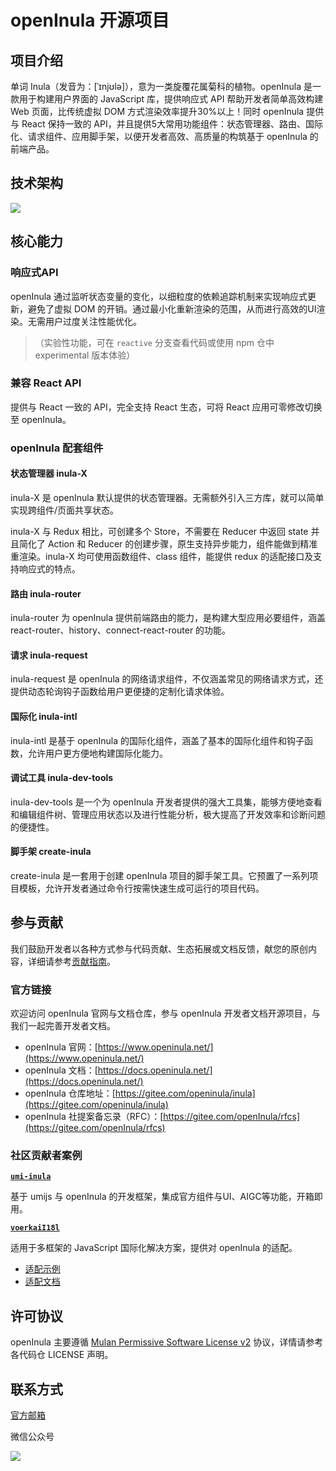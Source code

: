 # openInula 开源项目

## 项目介绍

单词 Inula（发音为：[ˈɪnjʊlə]），意为一类旋覆花属菊科的植物。openInula 是一款用于构建用户界面的 JavaScript 库，提供响应式 API 帮助开发者简单高效构建 Web 页面，比传统虚拟 DOM 方式渲染效率提升30%以上！同时 openInula 提供与 React 保持一致的 API，并且提供5大常用功能组件：状态管理器、路由、国际化、请求组件、应用脚手架，以便开发者高效、高质量的构筑基于 openInula 的前端产品。

## 技术架构

![](https://openinula-website.obs.ap-southeast-1.myhuaweicloud.com/misc/structure.png)

## 核心能力

### 响应式API

openInula 通过监听状态变量的变化，以细粒度的依赖追踪机制来实现响应式更新，避免了虚拟 DOM 的开销。通过最小化重新渲染的范围，从而进行高效的UI渲染。无需用户过度关注性能优化。

>（实验性功能，可在 `reactive` 分支查看代码或使用 npm 仓中 experimental 版本体验）

### 兼容 React API

提供与 React 一致的 API，完全支持 React 生态，可将 React 应用可零修改切换至 openInula。

### openInula 配套组件

#### 状态管理器 inula-X

inula-X 是 openInula 默认提供的状态管理器。无需额外引入三方库，就可以简单实现跨组件/页面共享状态。

inula-X 与 Redux 相比，可创建多个 Store，不需要在 Reducer 中返回 state 并且简化了 Action 和 Reducer 的创建步骤，原生支持异步能力，组件能做到精准重渲染。inula-X 均可使用函数组件、class 组件，能提供 redux 的适配接口及支持响应式的特点。

#### 路由 inula-router

inula-router 为 openInula 提供前端路由的能力，是构建大型应用必要组件，涵盖 react-router、history、connect-react-router 的功能。

#### 请求 inula-request

inula-request 是 openInula 的网络请求组件，不仅涵盖常见的网络请求方式，还提供动态轮询钩子函数给用户更便捷的定制化请求体验。

#### 国际化 inula-intl

inula-intl 是基于 openInula 的国际化组件，涵盖了基本的国际化组件和钩子函数，允许用户更方便地构建国际化能力。

#### 调试工具 inula-dev-tools

inula-dev-tools 是一个为 openInula 开发者提供的强大工具集，能够方便地查看和编辑组件树、管理应用状态以及进行性能分析，极大提高了开发效率和诊断问题的便捷性。

#### 脚手架 create-inula

create-inula 是一套用于创建 openInula 项目的脚手架工具。它预置了一系列项目模板，允许开发者通过命令行按需快速生成可运行的项目代码。

## 参与贡献

我们鼓励开发者以各种方式参与代码贡献、生态拓展或文档反馈，献您的原创内容，详细请参考[贡献指南](https://docs.openinula.net/docs/%E8%B4%A1%E7%8C%AE%E6%8C%87%E5%8D%97)。

### 官方链接

欢迎访问 openInula 官网与文档仓库，参与 openInula 开发者文档开源项目，与我们一起完善开发者文档。

* openInula 官网：[https://www.openinula.net/](https://www.openinula.net/)
* openInula 文档：[https://docs.openinula.net/](https://docs.openinula.net/)
* openInula 仓库地址：[https://gitee.com/openinula/inula](https://gitee.com/openinula/inula)
* openInula 社提案备忘录（RFC）：[https://gitee.com/openInula/rfcs](https://gitee.com/openInula/rfcs)

### 社区贡献者案例

**[`umi-inula`](https://gitee.com/congxiaochen/inula)**

基于 umijs 与 openInula 的开发框架，集成官方组件与UI、AIGC等功能，开箱即用。

**[`voerkaiI18l`](https://github.com/zhangfisher/voerka-i18n/)**

适用于多框架的 JavaScript 国际化解决方案，提供对 openInula 的适配。

- [适配示例](https://gitee.com/link?target=https%3A%2F%2Fgithub.com%2Fzhangfisher%2Fvoerka-i18n%2Ftree%2Fmaster%2Fexamples%2Fopeninula)
- [适配文档](https://gitee.com/link?target=https%3A%2F%2Fzhangfisher.github.io%2Fvoerka-i18n%2F%23%2Fzh%2Fguide%2Fintegration%2Fopeninula)

## 许可协议

openInula 主要遵循 [Mulan Permissive Software License v2](http://license.coscl.org.cn/MulanPSL2) 协议，详情请参考各代码仓 LICENSE 声明。

## 联系方式

[官方邮箱](team@inulajs.org)

微信公众号

![](https://www.openinula.net/assets/qrcode.inula-02f99d58.jpg)
